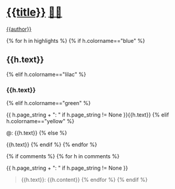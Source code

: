 # [{{title}}](x-devonthink-item://) [🕵️‍♀️](x-devonthink://search?query={{title_encoded}})
[{{author}}](x-devonthink://search?query={{author_encoded}})

{% for h in highlights %}
{% if h.colorname=="blue" %}
## {{h.text}}

{% elif h.colorname=="lilac" %}
### {{h.text}}
{% elif h.colorname=="green" %}

{{ h.page_string + ": " if h.page_string != None }}{{h.text}}
{% elif h.colorname=="yellow" %}

@: {{h.text}}
{% else %}

{{h.text}}
{% endif %}
{% endfor %}

{% if comments %}
{% for h in comments %}

{{ h.page_string + ": " if h.page_string != None }}
> {{h.text}}:
{{h.content}}
{% endfor %}
{% endif %}